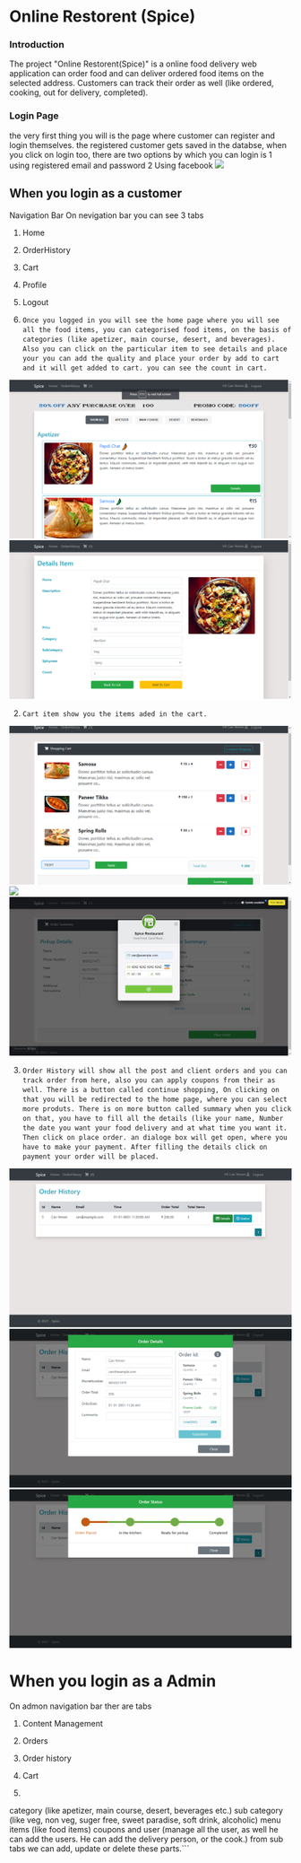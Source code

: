 # Online Restorent (Spice)

### Introduction
The project "Online Restorent(Spice)" is a online food delivery web application can order food and can deliver ordered food items on the selected address. Customers can track their order as well (like ordered, cooking, out for delivery, completed).

### Login Page 
the very first thing you will is the page where customer can register and login themselves. the registered customer gets saved in the databse, when you click on login too, there are two options by which you can login is 
1 using registered email and password
2 Using facebook
<img src="Screenshorts/Spice/Login.png">

## When you login as a customer
Navigation Bar
On nevigation bar you can see 3 tabs
1. Home		
2. OrderHistory
3. Cart		
4. Profile
5. Logout


1. ```Once you logged in you will see the home page where you will see all the food items, you can categorised food items, on the basis of categories (like apetizer, main course, desert, and beverages). Also you can click on the particular item to see details and place your you can add the quality and place your order by add to cart and it will get added to cart. you can see the count in cart. ```
<img src="Screenshots/Spice/Customer/1 Home.png">
<img src="Screenshots/Spice/Customer/2 Details.png">

2. ```Cart item show you the items aded in the cart.```
<img src="Screenshots/Spice/Customer/3 Show Cart.png">
<img src="Screenshots/Spice/Customer/4 Order Summery.png">
<img src="Screenshots/Spice/Customer/5 Payment details.png">

3. ```Order History will show all the post and client orders and you can track order from here, also you can apply coupons from their as well. There is a button called continue shopping, On clicking on that you will be redirected to the home page, where you can select more produts. There is on more button called summary when you click on that, you have to fill all the details (like your name, Number the date you want your food delivery and at what time you want it. Then click on place order. an dialoge box will get open, where you have to make your payment. After filling the details click on payment your order will be placed.```
<img src="Screenshots/Spice/Customer/6 Order History.png">
<img src="Screenshots/Spice/Customer/7 Order Details.png">
<img src="Screenshots/Spice/Customer/8 Order Status.png">



# When you login as a Admin
On admon navigation bar ther are tabs
1. Content Management		
2. Orders
3. Order history			
3. Cart
 
1. ```on content management, admin can manage 
category (like apetizer, main course, desert, beverages etc.)
sub category (like veg, non veg, suger free, sweet paradise, soft drink, alcoholic)
menu items (like food items)
coupons
and user (manage all the user, as well he can add the users. He can add the delivery person, or the cook.)
from sub tabs we can add, update or delete these parts.```
